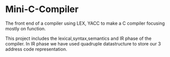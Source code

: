 # Mini-C-Compiler
The front end of a compiler using LEX, YACC to make a C compiler focusing mostly on function.

This project includes the lexical,syntax,semantics and IR phase of the compiler. 
In IR phase we have used quadruple datastructure to store our 3 address code representation.
